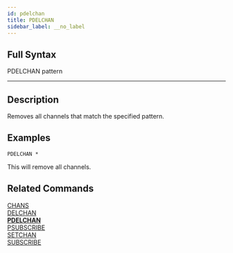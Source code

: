 ```yaml
---
id: pdelchan
title: PDELCHAN
sidebar_label: __no_label
---
```


## Full Syntax

PDELCHAN pattern

---

## Description

Removes all channels that match the specified pattern.

## Examples

```tile38
PDELCHAN *
```

This will remove all channels.

## Related Commands

[CHANS](chans.html)<br>
[DELCHAN](delchan.html)<br>
**[PDELCHAN](pdelchan.html)**<br>
[PSUBSCRIBE](psubscribe.html)<br>
[SETCHAN](setchan.html)<br>
[SUBSCRIBE](subscribe.html)<br>